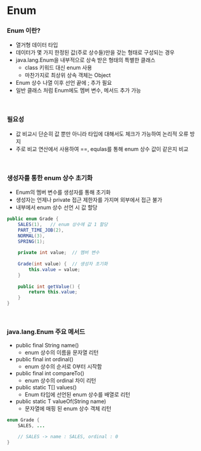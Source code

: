 # Enum

### Enum 이란?
- 열거형 데이터 타입
- 데이터가 몇 가지 한정된 값(주로 상수들)만을 갖는 형태로 구성되는 경우
- java.lang.Enum을 내부적으로 상속 받은 형태의 특별한 클래스
    - class 키워드 대신 enum 사용
    - 마찬가지로 최상위 상속 객체는 Object
- Enum 상수 나열 이후 선언 끝에 ; 추가 필요
- 일반 클래스 처럼 Enum에도 멤버 변수, 메서드 추가 가능

<br>

### 필요성
- 값 비교시 단순히 값 뿐만 아니라 타입에 대해서도 체크가 가능하여 논리적 오류 방지
- 주로 비교 연산에서 사용하여 ==, equlas를 통해 enum 상수 값이 같은지 비교

<br>

### 생성자를 통한 enum 상수 초기화
- Enum의 멤버 변수를 생성자를 통해 초기화
- 생성자는 언제나 private 접근 제한자를 가지며 외부에서 접근 불가
- 내부에서 enum 상수 선언 시 값 할당

```java
public enum Grade {
	SALES(1),   // enum 상수에 값 1 할당
	PART_TIME_JOB(2),
	NORMAL(3),
	SPRING(1);
	
	private int value;  // 멤버 변수
	
	Grade(int value) {  // 생성자 초기화
		this.value = value;
	}
	
	public int getValue() {
		return this.value;
	}
}
```

<br>

### java.lang.Enum 주요 메서드
- public final String name()
    - enum 상수의 이름을 문자열 리턴
- public final int ordinal()
    - enum 상수의 순서로 0부터 시작함
- public final int compareTo()
    - enum 상수의 ordinal 차이 리턴
- public static T[] values()
    - Enum 타입에 선언된 enum 상수를 배열로 리턴
- public static T valueOf(String name)
    - 문자열에 매핑 된 enum 상수 객체 리턴

```java
enum Grade {
    SALES, ...

    // SALES -> name : SALES, ordinal : 0
}
```